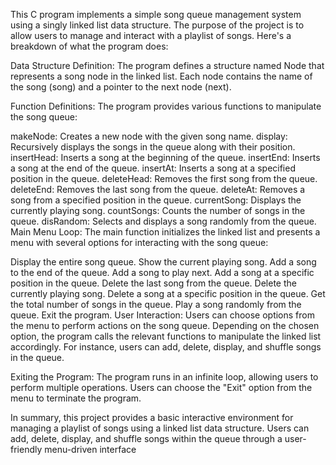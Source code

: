 This C program implements a simple song queue management system using a singly linked list data structure. The purpose of the project is to allow users to manage and interact with a playlist of songs. Here's a breakdown of what the program does:

Data Structure Definition:
The program defines a structure named Node that represents a song node in the linked list. Each node contains the name of the song (song) and a pointer to the next node (next).

Function Definitions:
The program provides various functions to manipulate the song queue:

makeNode: Creates a new node with the given song name.
display: Recursively displays the songs in the queue along with their position.
insertHead: Inserts a song at the beginning of the queue.
insertEnd: Inserts a song at the end of the queue.
insertAt: Inserts a song at a specified position in the queue.
deleteHead: Removes the first song from the queue.
deleteEnd: Removes the last song from the queue.
deleteAt: Removes a song from a specified position in the queue.
currentSong: Displays the currently playing song.
countSongs: Counts the number of songs in the queue.
disRandom: Selects and displays a song randomly from the queue.
Main Menu Loop:
The main function initializes the linked list and presents a menu with several options for interacting with the song queue:

Display the entire song queue.
Show the current playing song.
Add a song to the end of the queue.
Add a song to play next.
Add a song at a specific position in the queue.
Delete the last song from the queue.
Delete the currently playing song.
Delete a song at a specific position in the queue.
Get the total number of songs in the queue.
Play a song randomly from the queue.
Exit the program.
User Interaction:
Users can choose options from the menu to perform actions on the song queue. Depending on the chosen option, the program calls the relevant functions to manipulate the linked list accordingly. For instance, users can add, delete, display, and shuffle songs in the queue.

Exiting the Program:
The program runs in an infinite loop, allowing users to perform multiple operations. Users can choose the "Exit" option from the menu to terminate the program.

In summary, this project provides a basic interactive environment for managing a playlist of songs using a linked list data structure. Users can add, delete, display, and shuffle songs within the queue through a user-friendly menu-driven interface
